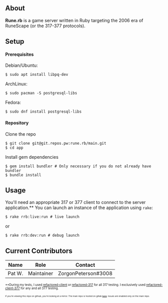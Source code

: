 
## About

**Rune.rb** is a game server written in Ruby targeting the 2006 era of RuneScape (or the 317-377 protocols).

## Setup


#### Prerequisites
Debian/Ubuntu:
```shell
$ sudo apt install libpq-dev
```
ArchLinux:
```shell
$ sudo pacman -S postgresql-libs
```

Fedora:
```shell
$ sudo dnf install postgresql-libs
```

#### Repository
Clone the repo
```shell
$ git clone git@git.repos.pw:rune.rb/main.git
$ cd app
```

Install gem dependencies
```shell
$ gem install bundler # Only necessary if you do not already have bundler
$ bundle install
```

## Usage
You'll need an appropriate 317 or 377 client to connect to the server application.** You can launch an instance of the application using `rake`:
```shell
$ rake rrb:live:run # live launch
```
or
```shell
$ rake rrb:dev:run # debug launch
```

## Current Contributors

| Name | Role | Contact |
| ----------- | ---- | ------- |
| Pat W. | Maintainer | ZorgonPeterson#3008 |


<sub><sub>**During my tests, I used [refactored-client](https://github.com/Rabrg/refactored-client) or [refactored-317](https://gitlab.com/jscranton55/refactored-317) for all 317 testing. I exclusively used [refactored-client-377](https://github.com/Promises/refactored-client-377) for any and all 377 testing.</sub></sub>

<sub><sub><sub><sub>If you're viewing this repo on github, you're looking at a mirror. The main repo is hosted on gitlab [here](https://git.repos.pw/rune.rb/main). Issues are enabled only on the main repo.

